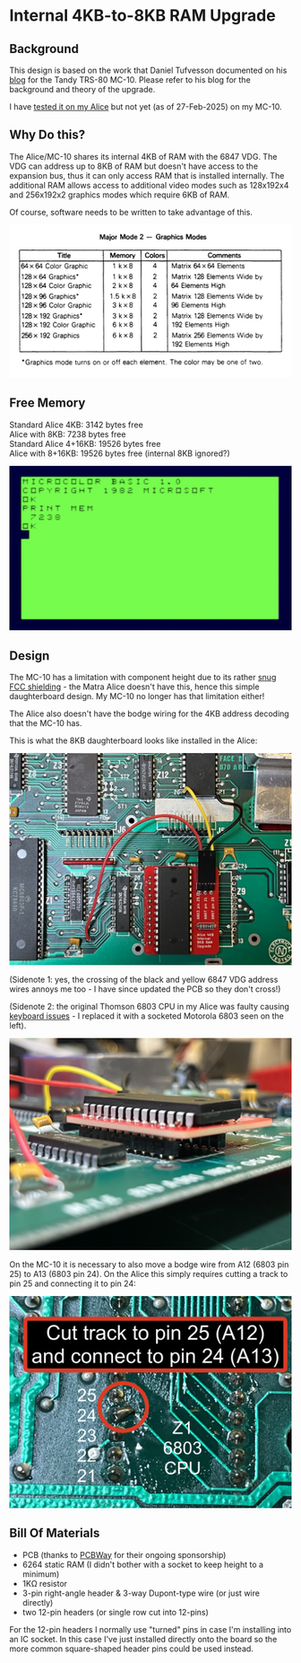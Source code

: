 # Internal 4KB-to-8KB RAM Upgrade
## Background
This design is based on the work that Daniel Tufvesson documented on his [blog](https://www.waveguide.se/?article=expanding-the-trs-80-mc-10-internal-ram) for the Tandy TRS-80 MC-10. Please refer to his blog for the background and theory of the upgrade.<br>

I have [tested it on my Alice](https://youtu.be/OvdkhOnV7no) but not yet (as of 27-Feb-2025) on my MC-10.<br>

## Why Do this?
The Alice/MC-10 shares its internal 4KB of RAM with the 6847 VDG.  The VDG can address up to 8KB of RAM but doesn't have access to the expansion bus, thus it can only access RAM that is installed internally.  The additional RAM allows access to additional video modes such as 128x192x4 and 256x192x2 graphics modes which require 6KB of RAM. <br>

Of course, software needs to be written to take advantage of this.<br>

![6847 VDG Graphics Modes](/Internal_8KB_RAM/Images/VDG_graphics_modes.png)

## Free Memory
Standard Alice 4KB: 3142 bytes free<br>
Alice with 8KB: 7238 bytes free<br>
Standard Alice 4+16KB: 19526 bytes free<br>
Alice with 8+16KB: 19526 bytes free (internal 8KB ignored?)<br>

![Alice free memory with 8KB RAM](/Internal_8KB_RAM/Images/Alice_8KB_free_mem.png)

## Design
The MC-10 has a limitation with component height due to its rather [snug FCC shielding](https://www.waveguide.se/?article=getting-to-know-the-trs-80-mc-10) - the Matra Alice doesn't have this, hence this simple daughterboard design.  My MC-10 no longer has that limitation either!<br>

The Alice also doesn't have the bodge wiring for the 4KB address decoding that the MC-10 has.<br>

This is what the 8KB daughterboard looks like installed in the Alice:<br>

![Internal daughterboard installed in Alice](/Internal_8KB_RAM/Images/Matra_Alice_8KB_installed.jpeg)

(Sidenote 1: yes, the crossing of the black and yellow 6847 VDG address wires annoys me too - I have since updated the PCB so they don't cross!)<br>

(Sidenote 2: the original Thomson 6803 CPU in my Alice was faulty causing [keyboard issues](https://youtu.be/A9SVZOl3z24) - I replaced it with a socketed Motorola 6803 seen on the left).<br>

![Internal daughterboard installed in Alice sideview](/Internal_8KB_RAM/Images/Matra_Alice_8KB_installed_side1.jpeg)

On the MC-10 it is necessary to also move a bodge wire from A12 (6803 pin 25) to A13 (6803 pin 24).  On the Alice this simply requires cutting a track to pin 25 and connecting it to pin 24:<br>

![Alice bodge wire relocation](/Internal_8KB_RAM/Images/Z1_6803_pin25_to_pin24.jpeg)

## Bill Of Materials
- PCB (thanks to [PCBWay](www.pcbway.com) for their ongoing sponsorship)
- 6264 static RAM (I didn't bother with a socket to keep height to a minimum)
- 1KΩ resistor
- 3-pin right-angle header & 3-way Dupont-type wire (or just wire directly)
- two 12-pin headers (or single row cut into 12-pins)

For the 12-pin headers I normally use "turned" pins in case I'm installing into an IC socket.  In this case I've just installed directly onto the board so the more common square-shaped header pins could be used instead.
